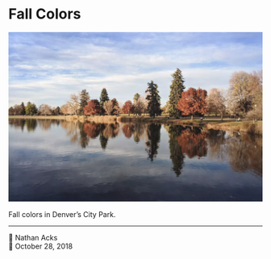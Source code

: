 # Fall Colors

![The view across a city lake](assets/2018-10-28-fall-colors.webp)

Fall colors in Denver’s City Park.

- - - -

<span aria-hidden="true">👤</span> Nathan Acks  
<span aria-hidden="true">📅</span> October 28, 2018
